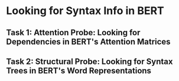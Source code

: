 # Looking for Syntax Info in BERT
## Task 1: Attention Probe: Looking for Dependencies in BERT's Attention Matrices
## Task 2: Structural Probe: Looking for Syntax Trees in BERT's Word Representations